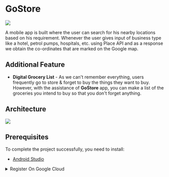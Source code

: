 GoStore
==================================

![](https://i.postimg.cc/KvjK8G45/GoStore.png)

A mobile app is built where the user can search for his nearby locations based on his requirement. Whenever the user gives input of business type like a hotel, petrol pumps, hospitals, etc. using Place API and as a response we obtain the co-ordinates that are marked on the Google map.

Additional Feature
------------

- <b>Digital Grocery List</b> - As we can't remember everything, users frequently go to store & forget to buy the things they want to buy. However, with the assistance of <b>GoStore</b> app, you can make a list of the groceries you intend to buy so that you don't forget anything.


Architecture
------------

![](https://i.postimg.cc/QtD6LhRL/download.png)


Prerequisites
------------

To complete the project successfully, you need to install:
- [Android Studio](https://www.geeksforgeeks.org/guide-to-install-and-set-up-android-studio/)
<!-- Google Cloud Platform -->
<details>
  <summary>Register On Google Cloud</summary>
  
- [Link To Register For Cloud Account](https://cloud.google.com/)
- [Signup Reference](https://www.youtube.com/watch?v=Oek2VE2ozzE&ab_channel=CodingFreaks)
</details>

